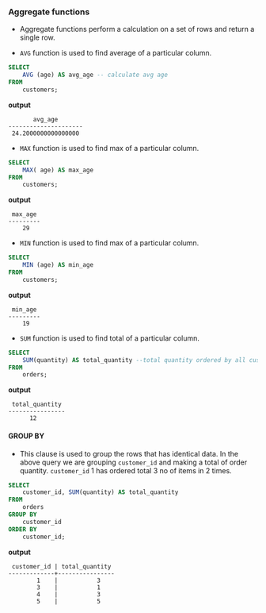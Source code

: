 ### Aggregate functions
* Aggregate functions perform a calculation on a set of rows and return a single row.

* `AVG` function is used to find average of a particular column. 
```sql
SELECT 
	AVG (age) AS avg_age -- calculate avg age
FROM
	customers;
```
**output**
```
       avg_age       
---------------------
 24.2000000000000000
```
* `MAX` function is used to find max of a particular column. 
```sql
SELECT 
	MAX( age) AS max_age
FROM
	customers;
```
**output**
```
 max_age 
---------
    29
```
* `MIN` function is used to find max of a particular column. 
```sql
SELECT 
	MIN (age) AS min_age
FROM
	customers;
```
**output**
```
 min_age 
---------
    19
```
* `SUM` function is used to find total of a particular column. 
```sql
SELECT 
	SUM(quantity) AS total_quantity --total quantity ordered by all customers
FROM
	orders;
```
**output**
```
 total_quantity 
----------------
      12
```
#### GROUP BY 
* This clause is used to group the rows that has identical data. In the above query we are grouping `customer_id` and making a total of order quantity.
`customer_id` 1 has ordered total 3 no of items in 2 times.  
```sql
SELECT 
	customer_id, SUM(quantity) AS total_quantity
FROM
	orders
GROUP BY 
    customer_id
ORDER BY 
	customer_id;
```
**output**
```
 customer_id | total_quantity 
-------------+----------------
        1    |           3
        3    |           1
        4    |           3
        5    |           5 
```